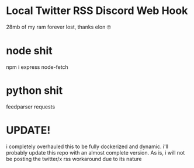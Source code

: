 # Local Twitter RSS Discord Web Hook

28mb of my ram forever lost, thanks elon 🙄


# node shit

npm i express node-fetch

# python shit

feedparser requests 

# UPDATE! 

i completely overhauled this to be fully dockerized and dynamic. i'll probably update this repo with an almost complete version. 
As is, i will not be posting the twitter/x rss workaround due to its nature 
